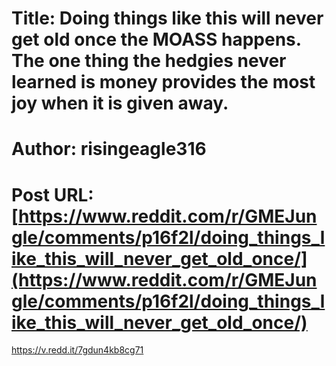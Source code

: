 # Title: Doing things like this will never get old once the MOASS happens. The one thing the hedgies never learned is money provides the most joy when it is given away.
# Author: risingeagle316
# Post URL: [https://www.reddit.com/r/GMEJungle/comments/p16f2l/doing_things_like_this_will_never_get_old_once/](https://www.reddit.com/r/GMEJungle/comments/p16f2l/doing_things_like_this_will_never_get_old_once/)


https://v.redd.it/7gdun4kb8cg71